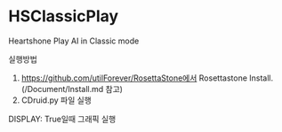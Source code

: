 # HSClassicPlay
Heartshone Play AI in Classic mode

실행방법
1. https://github.com/utilForever/RosettaStone에서 Rosettastone Install.
(/Document/Install.md 참고) 
2. CDruid.py 파일 실행

DISPLAY: True일때 그래픽 실행

